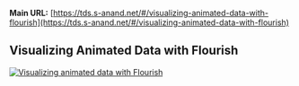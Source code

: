 **Main URL:** [https://tds.s-anand.net/#/visualizing-animated-data-with-flourish](https://tds.s-anand.net/#/visualizing-animated-data-with-flourish)

## Visualizing Animated Data with Flourish

[![Visualizing animated data with Flourish](https://i.ytimg.com/vi_webp/JrnIu5Bm8i4/sddefault.webp)](https://youtu.be/JrnIu5Bm8i4)
